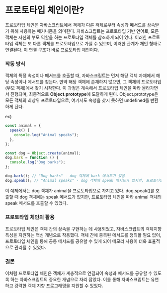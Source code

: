 # 프로토타입 체인이란?

프로토타입 체인은 자바스크립트에서 객체가 다른 객체로부터 속성과 메서드를 상속받기 위해 사용하는 메커니즘을 의미한다. 자바스크립트는 프로토타입 기반 언어로, 모든 객체는 자신의 부모 역할을 하는 프로토타입 객체를 참조하게 되어 있다. 이러한 프로토타입 객체는 또 다른 객체를 프로토타입으로 가질 수 있으며, 이러한 관계가 체인 형태로 연결된다. 이 연결 구조가 바로 프로토타입 체인이다.

### 작동 방식

객체의 특정 속성이나 메서드를 호출할 때, 자바스크립트는 먼저 해당 객체 자체에서 해당 속성이나 메서드를 찾는다. 만약 해당 객체에 존재하지 않으면, 그 객체의 프로토타입(부모 객체)에서 찾기 시작한다. 이 과정은 계속해서 프로토타입 체인을 따라 올라가면서 진행되며, 최종적으로 **Object.prototype**에 도달하게 된다. Object.prototype은 모든 객체의 최상위 프로토타입으로, 여기서도 속성을 찾지 못하면 undefined를 반환하게 된다.

ex)

```js
const animal = {
  speak() {
    console.log("Animal speaks");
  },
};

const dog = Object.create(animal);
dog.bark = function () {
  console.log("Dog barks");
};

dog.bark(); // "Dog barks" - dog 객체에 bark 메서드가 있음
dog.speak(); // "Animal speaks" - dog 객체에 speak 메서드가 없지만, 프로토타입 체인을 통해 animal 객체의 메서드를 사용함
```

이 예제에서는 dog 객체가 animal을 프로토타입으로 가지고 있다. dog.speak()를 호출할 때 dog 객체에는 speak 메서드가 없지만, 프로토타입 체인을 따라 animal 객체의 speak 메서드를 호출할 수 있었다.

### 프로토타입 체인의 활용

프로토타입 체인은 객체 간의 상속을 구현하는 데 사용되었고, 자바스크립트의 객체지향 특성을 지원하는 핵심 개념으로 작용했다. 객체 간에 중복된 메서드를 정의할 필요 없이, 프로토타입 체인을 통해 공통 메서드를 공유할 수 있게 되어 메모리 사용이 더욱 효율적으로 관리될 수 있었다.

### 결론

이처럼 프로토타입 체인은 객체가 계층적으로 연결되어 속성과 메서드를 공유할 수 있도록 하는 자바스크립트의 중요한 개념으로 자리 잡았다. 이를 통해 자바스크립트는 유연하고 강력한 객체 지향 프로그래밍을 지원할 수 있었다.
